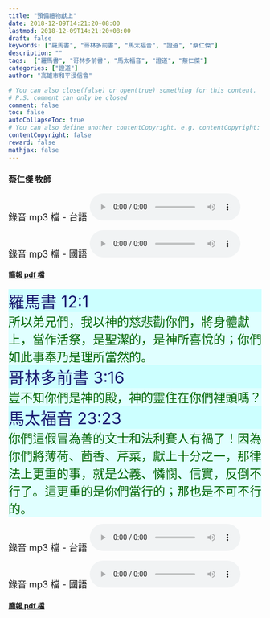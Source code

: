```yaml
---
title: "預備禮物獻上"
date: 2018-12-09T14:21:20+08:00
lastmod: 2018-12-09T14:21:20+08:00
draft: false
keywords: ["羅馬書", "哥林多前書", "馬太福音", "證道", "蔡仁傑"]
description: ""
tags:  ["羅馬書", "哥林多前書", "馬太福音", "證道", "蔡仁傑"]
categories: ["證道"]
author: "高雄市和平浸信會"

# You can also close(false) or open(true) something for this content.
# P.S. comment can only be closed
comment: false
toc: false
autoCollapseToc: true
# You can also define another contentCopyright. e.g. contentCopyright: "This is another copyright."
contentCopyright: false
reward: false
mathjax: false
---
```


### 蔡仁傑 牧師

<font size="4">錄音 mp3 檔 - 台語 </font>
<audio controls src="https://hbc.nctu.me/mp3-s/s20181209t.mp3"></audio>

<font size="4">錄音 mp3 檔 - 國語 </font>
<audio controls src="https://hbc.nctu.me/mp3-s/s20181209c.mp3"></audio>

#### [簡報 pdf 檔](/pdf-s/s20181209.pdf "預備禮物獻上")

<div
style="background-color:#CCFFFF"><font size="6", color="#191970">
羅馬書 12:1
</font>
</div>

<div
style="background-color:#E0FFFF"><font size="5", color="#006400">
所以弟兄們，我以神的慈悲勸你們，將身體獻上，當作活祭，是聖潔的，是神所喜悅的；你們如此事奉乃是理所當然的。
</font>
</div>

<div
style="background-color:#CCFFFF"><font size="6", color="#191970">
哥林多前書 3:16
</font>
</div>

<div
style="background-color:#E0FFFF"><font size="5", color="#006400">
豈不知你們是神的殿，神的靈住在你們裡頭嗎？
</font>
</div>

<div
style="background-color:#CCFFFF"><font size="6", color="#191970">
馬太福音 23:23
</font>
</div>

<div
style="background-color:#E0FFFF"><font size="5", color="#006400">
你們這假冒為善的文士和法利賽人有禍了！因為你們將薄荷、茴香、芹菜，獻上十分之一，那律法上更重的事，就是公義、憐憫、信實，反倒不行了。這更重的是你們當行的；那也是不可不行的。
</font>
</div>

<font size="4">錄音 mp3 檔 - 台語 </font>
<audio controls src="https://hbc.nctu.me/mp3-s/s20181209t.mp3"></audio>

<font size="4">錄音 mp3 檔 - 國語 </font>
<audio controls src="https://hbc.nctu.me/mp3-s/s20181209c.mp3"></audio>

#### [簡報 pdf 檔](/pdf-s/s20181209.pdf "預備禮物獻上")